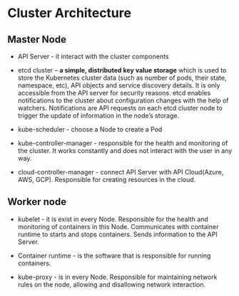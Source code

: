 # Cluster Architecture

## Master Node

- API Server - it interact with the cluster components

- etcd cluster – **a simple, distributed key value storage** which is used to store the Kubernetes cluster data (such as number of pods, their state, namespace, etc), API objects and service discovery details. It is only accessible from the API server for security reasons. etcd enables notifications to the cluster about configuration changes with the help of watchers. Notifications are API requests on each etcd cluster node to trigger the update of information in the node’s storage.

- kube-scheduler - choose a Node to create a Pod

- kube-controller-manager - responsible for the health and monitoring of the cluster. It works constantly and does not interact with the user in any way.

- cloud-controller-manager - connect API Server with API Cloud(Azure, AWS, GCP). Responsible for creating resources in the cloud.


## Worker node

- kubelet - it is exist in every Node. Responsible for the health and monitoring of containers in this Node. Communicates with container runtime to starts and stops containers. Sends information to the API Server.

- Container runtime - is the software that is responsible for running containers.

- kube-proxy - is in every Node. Responsible for maintaining network rules on the node, allowing and disallowing network interaction.

